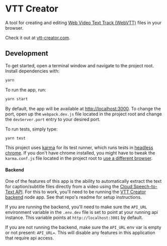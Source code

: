 # VTT Creator

A tool for creating and editing [Web Video Text Track (WebVTT)](https://developer.mozilla.org/en-US/docs/Web/API/WebVTT_API) files in your browser.

Check it out at [vtt-creator.com](https://vtt-creator.com).

## Development
To get started, open a terminal window and navigate to the project root. Install dependencies with:
```bash
yarn
```
To run the app, run:
```bash
yarn start
```
By default, the app will be available at [http://localhost:3000](http://localhost:3000). To change the port, open up the `webpack.dev.js` file located in the project root and change the `devServer.port` entry to your desired port.

To run tests, simply type:
```bash
yarn test
```

This project uses [karma](https://karma-runner.github.io) for its test runner, which runs tests in [headless chrome](https://developers.google.com/web/updates/2017/04/headless-chrome). If you don't have chrome installed, you might have to tweak the `karma.conf.js` file located in the project root to [use a different browser](http://karma-runner.github.io/4.0/config/browsers.html).

#### Backend
One of the features of this app is the ability to automatically extract the text for caption/subtitle files directly from a video using the [Cloud Speech-to-Text API](https://cloud.google.com/speech-to-text/docs/). For this to work, you'll need to be running the [VTT Creator backend](https://github.com/roballsopp/vtt-creator-backend) node app. See that repo's readme for setup instructions.

If you are running the backend, you'll need to make sure the `API_URL` environment variable in the `.env.dev` file is set to point at your running api instance. This variable points at `http://localhost:3001` by default.

If you are not running the backend, make sure the `API_URL` env var is empty or not present: `API_URL=`. This will disable any features in this application that require api access.
